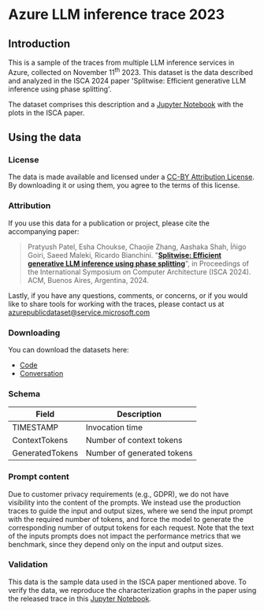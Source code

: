 # Azure LLM inference trace 2023

## Introduction
This is a sample of the traces from multiple LLM inference services in Azure, collected on November 11<sup>th</sup> 2023. This dataset is the data described and analyzed in the ISCA 2024 paper 'Splitwise: Efficient generative LLM inference using phase splitting'.

The dataset comprises this description and a [Jupyter Notebook](https://github.com/Azure/AzurePublicDataset/blob/master/analysis/AzureLLMInferenceDataset2023.ipynb) with the plots in the ISCA paper.

## Using the data

### License
The data is made available and licensed under a [CC-BY Attribution License](https://github.com/Azure/AzurePublicDataset/blob/master/LICENSE). By downloading it or using them, you agree to the terms of this license.

### Attribution
If you use this data for a publication or project, please cite the accompanying paper:

> Pratyush Patel, Esha Choukse, Chaojie Zhang, Aashaka Shah, Íñigo Goiri, Saeed Maleki, Ricardo Bianchini. "[**Splitwise: Efficient generative LLM inference using phase splitting**](https://www.microsoft.com/en-us/research/publication/splitwise-efficient-generative-llm-inference-using-phase-splitting/)", in Proceedings of the International Symposium on Computer Architecture (ISCA 2024). ACM, Buenos Aires, Argentina, 2024. 

Lastly, if you have any questions, comments, or concerns, or if you would like to share tools for working with the traces, please contact us at azurepublicdataset@service.microsoft.com 

### Downloading
You can download the datasets here:
* [Code](data/AzureLLMInferenceTrace_code.csv)
* [Conversation](data/AzureLLMInferenceTrace_conv.csv)

### Schema
|Field|Description |
|--|--|
| TIMESTAMP | Invocation time |
| ContextTokens | Number of context tokens |
| GeneratedTokens | Number of generated  tokens |

### Prompt content
Due to customer privacy requirements (e.g., GDPR), we do not have visibility into the content of the prompts. We instead use the production traces to guide the input and output sizes, where we send the input prompt with the required number of tokens, 
and force the model to generate the corresponding number of output tokens for each request. Note that the text of the inputs prompts does not impact the performance metrics that we benchmark, since they depend only on the input and output sizes.

### Validation
This data is the sample data used in the ISCA paper mentioned above.
To verify the data, we reproduce the characterization graphs in the paper using the released trace in this [Jupyter Notebook](https://github.com/Azure/AzurePublicDataset/blob/master/analysis/AzureLLMInferenceDataset2023.ipynb).
